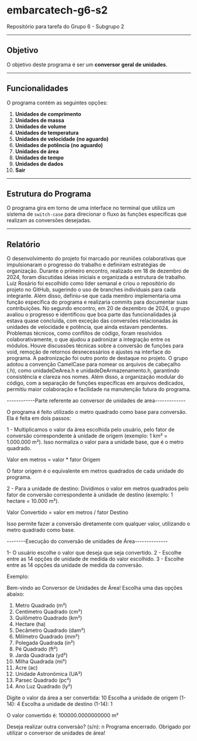 # embarcatech-g6-s2

Repositório para tarefa do Grupo 6 - Subgrupo 2

---

## Objetivo

O objetivo deste programa é ser um **conversor geral de unidades**.

---

## Funcionalidades

O programa contém as seguintes opções: 

1. **Unidades de comprimento**
2. **Unidades de massa**
3. **Unidades de volume**
4. **Unidades de temperatura**
5. **Unidades de velocidade (no aguardo)**
6. **Unidades de potência (no aguardo)**
7. **Unidades de área**
8. **Unidades de tempo**
9. **Unidades de dados**
0. **Sair**

---

## Estrutura do Programa

O programa gira em torno de uma interface no terminal que utiliza um sistema de `switch-case` para direcionar o fluxo às funções específicas que realizam as conversões desejadas.

---

## Relatório

O desenvolvimento do projeto foi marcado por reuniões colaborativas que impulsionaram o progresso do trabalho e definiram estratégias de organização. Durante o primeiro encontro, realizado em 18 de dezembro de 2024, foram discutidas ideias iniciais e organizada a estrutura de trabalho. Luiz Rosário foi escolhido como líder semanal e criou o repositório do projeto no GitHub, sugerindo o uso de branches individuais para cada integrante. Além disso, definiu-se que cada membro implementaria uma função específica do programa e realizaria commits para documentar suas contribuições.
No segundo encontro, em 20 de dezembro de 2024, o grupo avaliou o progresso e identificou que boa parte das funcionalidades já estava quase concluída, com exceção das conversões relacionadas às unidades de velocidade e potência, que ainda estavam pendentes. Problemas técnicos, como conflitos de código, foram resolvidos colaborativamente, o que ajudou a padronizar a integração entre os módulos. Houve discussões técnicas sobre a conversão de funções para void, remoção de retornos desnecessários e ajustes na interface do programa.
A padronização foi outro ponto de destaque no projeto. O grupo adotou a convenção CamelCase para nomear os arquivos de cabeçalho (.h), como unidadeDeArea.h e unidadeDeArmazenamento.h, garantindo consistência e clareza nos nomes. Além disso, a organização modular do código, com a separação de funções específicas em arquivos dedicados, permitiu maior colaboração e facilidade na manutenção futura do programa.

------------Parte referente ao conversor de unidades de area-------------

O programa é feito utilizado o metro quadrado como base para conversão. Ela é feita em dois passos:

1 - Multiplicamos o valor da área escolhida pelo usuário, pelo fator de conversão correspondente à unidade de origem (exemplo: 1 km² = 1.000.000 m²). Isso normaliza o valor para a unidade base, que é o metro quadrado.

Valor em metros = valor * fator Origem

O fator origem é o equivalente em metros quadrados de cada unidade do programa.

2 - Para a unidade de destino: Dividimos o valor em metros quadrados pelo fator de conversão correspondente à unidade de destino (exemplo: 1 hectare = 10.000 m²).

Valor Convertido = valor em metros / fator Destino

Isso permite fazer a conversão diretamente com qualquer valor, utilizando o metro quadrado como base.

--------Execução do conversão de unidades de Área--------------

1- O usuário escolhe o valor que deseja que seja convertido.
2 - Escolhe entre as 14 opções de unidade de medida do valor escolhido.
3 - Escolhe entre as 14 opções da unidade de medida da conversão.

Exemplo:

Bem-vindo ao Conversor de Unidades de Área!
Escolha uma das opções abaixo:
1. Metro Quadrado (m²)
2. Centímetro Quadrado (cm²)
3. Quilômetro Quadrado (km²)
4. Hectare (ha)
5. Decâmetro Quadrado (dam²)
6. Milímetro Quadrado (mm²)
7. Polegada Quadrada (in²)
8. Pé Quadrado (ft²)
9. Jarda Quadrada (yd²)
10. Milha Quadrada (mi²)
11. Acre (ac)
12. Unidade Astronômica (UA²)
13. Parsec Quadrado (pc²)
14. Ano Luz Quadrado (ly²)

Digite o valor da área a ser convertida: 10 
Escolha a unidade de origem (1-14): 4
Escolha a unidade de destino (1-14): 1

O valor convertido é: 100000.0000000000 m²

Deseja realizar outra conversão? (s/n): n
Programa encerrado. Obrigado por utilizar o conversor de unidades de área!


